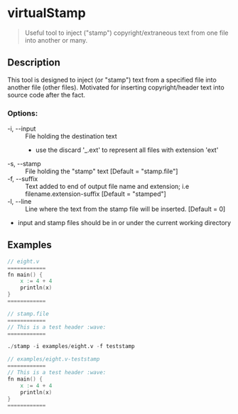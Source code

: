 # virtualStamp
> Useful tool to inject ("stamp") copyright/extraneous text from one file into another or many.

## Description
This tool is designed to inject (or "stamp") text from a specified file into another file (other files).
Motivated for inserting copyright/header text into source code after the fact.

### Options:
<dl>
  <dt>-i, --input <string></dt>
  <dd>
  File holding the destination text  
  
  * use the discard '_.ext' to represent all files with extension 'ext'
  </dd>
  <dt>-s, --stamp <string></dt>
  <dd>File holding the "stamp" text [Default = "stamp.file"]</dd>
 <dt>-f, --suffix <string></dt>
 <dd>Text added to end of output file name and extension; i.e filename.extension-suffix [Default = "stamped"]</dd>
 <dt>-l, --line <int></td>
 <dd>Line where the text from the stamp file will be inserted. [Default = 0]</dd>
</dl>  


* input and stamp files should be in or under the current working directory


## Examples
```v
// eight.v
============
fn main() {
	x := 4 + 4
	println(x)
}
============

// stamp.file
============
// This is a test header :wave:
============

./stamp -i examples/eight.v -f teststamp

// examples/eight.v-teststamp
============
// This is a test header :wave:
fn main() {
	x := 4 + 4
	println(x)
}
============
```
